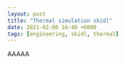 ```yaml
---
layout: post
title: "Thermal simulation skidl"
date: 2021-02-08 16:40 +0000
tags: [engineering, skidl, thermal]
---
```


AAAAA